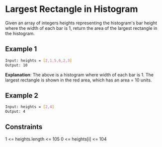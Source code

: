 # Largest Rectangle in Histogram

Given an array of integers heights representing the histogram's bar height where the width of each bar is 1, return the area of the largest rectangle in the histogram.

## Example 1

```bash
Input: heights = [2,1,5,6,2,3]
Output: 10
```

**Explanation**: The above is a histogram where width of each bar is 1.
The largest rectangle is shown in the red area, which has an area = 10 units.

## Example 2

```bash
Input: heights = [2,4]
Output: 4
```

## Constraints

1 <= heights.length <= 105
0 <= heights[i] <= 104
